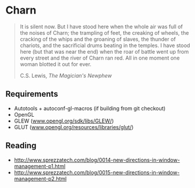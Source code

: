 # Charn

>It is silent now. But I have stood here when the whole air was full of the
>noises of Charn; the trampling of feet, the creaking of wheels, the cracking of
>the whips and the groaning of slaves, the thunder of chariots, and the
>sacrificial drums beating in the temples. I have stood here (but that was near
>the end) when the roar of battle went up from every street and the river of
>Charn ran red. All in one moment one woman blotted it out for ever.
>
> C.S. Lewis, *The Magician's Newphew*

## Requirements

* Autotools + autoconf-gl-macros (if building from git checkout)
* OpenGL
* GLEW (www.opengl.org/sdk/libs/GLEW/)
* GLUT (www.opengl.org/resources/libraries/glut/)

## Reading

* http://www.sprezzatech.com/blog/0014-new-directions-in-window-management-p1.html
* http://www.sprezzatech.com/blog/0015-new-directions-in-window-management-p2.html
